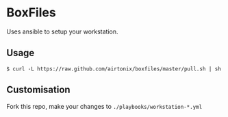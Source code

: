 # BoxFiles

Uses ansible to setup your workstation.

## Usage


```console
$ curl -L https://raw.github.com/airtonix/boxfiles/master/pull.sh | sh
```


## Customisation

Fork this repo, make your changes to `./playbooks/workstation-*.yml`
